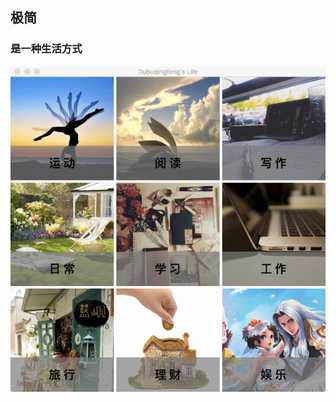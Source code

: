 ## 极简

### 是一种生活方式

![](https://github.com/dubuqingfeng/dubuqingfeng/raw/master/images/dubuqingfeng.png)
